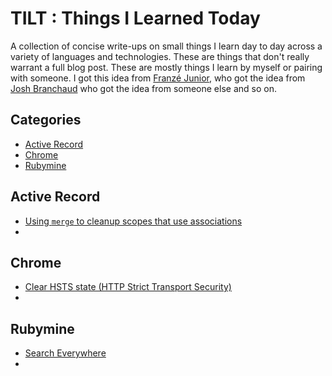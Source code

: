 # TILT : Things I Learned Today

A collection of concise write-ups on small things I learn day to day across a variety of languages and technologies. These are things that don't really warrant a full blog post. These are mostly things I learn by myself or pairing with someone. I got this idea from [Franzé Junior](https://github.com/franzejr/til), who got the idea from [Josh Branchaud](https://github.com/franzejr/til) who got the idea from someone else and so on.

## Categories
* [Active Record](#active-record)
* [Chrome](#chrome)
* [Rubymine](#rubymine)

## Active Record

* [Using `merge` to cleanup scopes that use associations](active_record/merging_scopes.md)
* 

## Chrome

* [Clear HSTS state (HTTP Strict Transport Security) ](chrome/clear_hsts_state.md)
* 

## Rubymine

* [Search Everywhere](rubymine/search_everywhere.md)
* 
